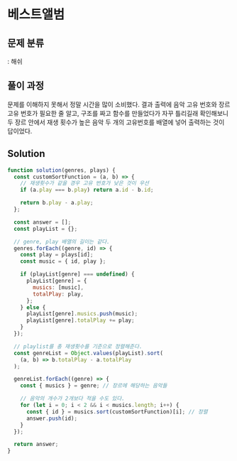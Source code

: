 # 베스트앨범

## 문제 분류

: 해쉬

## 풀이 과정

문제를 이해하지 못해서 정말 시간을 많이 소비했다. 결과 출력에 음악 고유 번호와 장르 고유 번호가 필요한 줄 알고, 구조를 짜고 함수를 만들었다가 자꾸 틀리길래 확인해보니 두 장르 안에서 재생 횟수가 높은 음악 두 개의 고유번호를 배열에 넣어 출력하는 것이 답이었다.

## Solution

```js
function solution(genres, plays) {
  const customSortFunction = (a, b) => {
    // 재생횟수가 같을 경우 고유 번호가 낮은 것이 우선
    if (a.play === b.play) return a.id - b.id;

    return b.play - a.play;
  };

  const answer = [];
  const playList = {};

  // genre, play 배열의 길이는 같다.
  genres.forEach((genre, id) => {
    const play = plays[id];
    const music = { id, play };

    if (playList[genre] === undefined) {
      playList[genre] = {
        musics: [music],
        totalPlay: play,
      };
    } else {
      playList[genre].musics.push(music);
      playList[genre].totalPlay += play;
    }
  });

  // playlist를 총 재생횟수를 기준으로 정렬해준다.
  const genreList = Object.values(playList).sort(
    (a, b) => b.totalPlay - a.totalPlay
  );

  genreList.forEach((genre) => {
    const { musics } = genre; // 장르에 해당하는 음악들

    // 음악의 개수가 2개보다 적을 수도 있다.
    for (let i = 0; i < 2 && i < musics.length; i++) {
      const { id } = musics.sort(customSortFunction)[i]; // 정렬
      answer.push(id);
    }
  });

  return answer;
}
```
